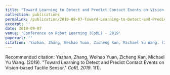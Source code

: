```yaml
---
title: "Toward Learning to Detect and Predict Contact Events on Vision-based Tactile Sensor"
collection: publications
permalink: /publication/2019-09-07-Toward-Learning-to-Detect-and-Predict-Contact-Events-on-Vision-based-Tactile-Sensor
excerpt: ''
date: 2019-09-07
venue: 'Conference on Robot Learning (CoRL) - 2019'
paperurl: ''
citation: 'Yazhan, Zhang, Weihao Yuan, Zicheng Kan, Michael Yu Wang. (2019). &quot;Toward Learning to Detect and Predict Contact Events on Vision-based Tactile Sensor.&quot; <i>CoRL 2019</i>. 1(1).'
---
```



Recommended citation: Yazhan, Zhang, Weihao Yuan, Zicheng Kan, Michael Yu Wang. (2019). &quot;Toward Learning to Detect and Predict Contact Events on Vision-based Tactile Sensor.&quot; <i>CoRL 2019</i>. 1(1).
